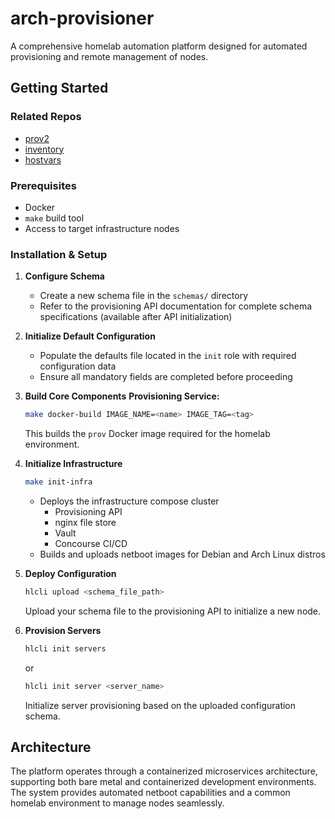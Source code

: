 # arch-provisioner
A comprehensive homelab automation platform designed for automated provisioning and remote management of nodes.

## Getting Started

### Related Repos
- [prov2](https://github.com/asdf57/prov2)
- [inventory](https://github.com/asdf57/inventory)
- [hostvars](https://github.com/asdf57/hostvars)

### Prerequisites
- Docker
- `make` build tool
- Access to target infrastructure nodes

### Installation & Setup
1. **Configure Schema**
   - Create a new schema file in the `schemas/` directory
   - Refer to the provisioning API documentation for complete schema specifications (available after API initialization)

2. **Initialize Default Configuration**
   - Populate the defaults file located in the `init` role with required configuration data
   - Ensure all mandatory fields are completed before proceeding

3. **Build Core Components**
   **Provisioning Service:**
   ```bash
   make docker-build IMAGE_NAME=<name> IMAGE_TAG=<tag>
   ```
   This builds the `prov` Docker image required for the homelab environment.

4. **Initialize Infrastructure**
   ```bash
   make init-infra
   ```
   - Deploys the infrastructure compose cluster
        - Provisioning API
        - nginx file store
        - Vault
        - Concourse CI/CD
   - Builds and uploads netboot images for Debian and Arch Linux distros

5. **Deploy Configuration**
   ```bash
   hlcli upload <schema_file_path>
   ```
   Upload your schema file to the provisioning API to initialize a new node.

6. **Provision Servers**
   ```bash
   hlcli init servers
   ```
   or
   ```bash
   hlcli init server <server_name>
   ```
   Initialize server provisioning based on the uploaded configuration schema.

## Architecture

The platform operates through a containerized microservices architecture, supporting both bare metal and containerized development environments. The system provides automated netboot capabilities and a common homelab environment to manage nodes seamlessly.
